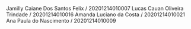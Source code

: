 Jamilly Caiane Dos Santos Felix / 20201214010007
Lucas Cauan Oliveira Trindade / 20201214010016
Amanda Luciano da Costa / 20201214010021
Ana Paula do Nascimento / 20201214010009